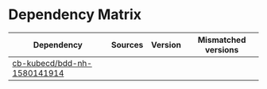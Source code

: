 # Dependency Matrix

Dependency | Sources | Version | Mismatched versions
---------- | ------- | ------- | -------------------
[cb-kubecd/bdd-nh-1580141914](https://github.com/cb-kubecd/bdd-nh-1580141914.git) |  | []() | 
